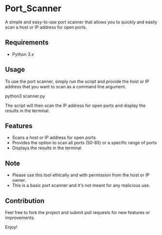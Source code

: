 # Port_Scanner

A simple and easy-to-use port scanner that allows you to quickly and easily scan a host or IP address for open ports.

## Requirements

- Python 3.x

## Usage

To use the port scanner, simply run the script and provide the host or IP address that you want to scan as a command line argument.

python3 scanner.py <ip address>

The script will then scan the IP address for open ports and display the results in the terminal.

## Features

- Scans a host or IP address for open ports
- Provides the option to scan all ports (50-85) or a specific range of ports
- Displays the results in the terminal


## Note

- Please use this tool ethically and with permission from the host or IP owner. 
- This is a basic port scanner and it's not meant for any malicious use.

## Contribution

Feel free to fork the project and submit pull requests for new features or improvements.

Enjoy!
